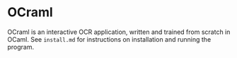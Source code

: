 # OCraml


OCraml is an interactive OCR application, written and trained from scratch in OCaml. See `install.md` for instructions on installation and running the program. 
